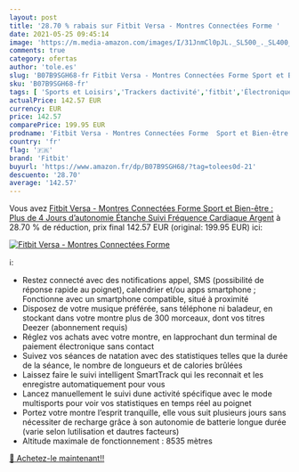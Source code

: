 ```yaml
---
layout: post
title: '28.70 % rabais sur Fitbit Versa - Montres Connectées Forme '
date: 2021-05-25 09:45:14
image: 'https://m.media-amazon.com/images/I/31JnmCl0pJL._SL500_._SL400_.jpg'
comments: true
category: ofertas
author: 'tole.es'
slug: 'B07B9SGH68-fr Fitbit Versa - Montres Connectées Forme Sport et Bien-être...'
sku: 'B07B9SGH68-fr'
tags: [ 'Sports et Loisirs','Trackers dactivité','fitbit','Électronique sportive', ]
actualPrice: 142.57 EUR
currency: EUR
price: 142.57
comparePrice: 199.95 EUR
prodname: 'Fitbit Versa - Montres Connectées Forme  Sport et Bien-être : Plus de 4 Jours d’autonomie  Étanche  Suivi Fréquence Cardiaque  Argent'
country: 'fr'
flag: '🇫🇷'
brand: 'Fitbit'
buyurl: 'https://www.amazon.fr/dp/B07B9SGH68/?tag=tolees0d-21'
descuento: '28.70'
average: '142.57'
---
```


Vous avez [Fitbit Versa - Montres Connectées Forme  Sport et Bien-être : Plus de 4 Jours d’autonomie  Étanche  Suivi Fréquence Cardiaque  Argent](https://www.amazon.fr/dp/B07B9SGH68/?tag=tolees0d-21)  à  28.70 % de réduction, prix final  142.57 EUR (original: 199.95 EUR) ici:

[![Fitbit Versa - Montres Connectées Forme ](https://m.media-amazon.com/images/I/31JnmCl0pJL._SL500_._SL400_.jpg)](https://www.amazon.fr/dp/B07B9SGH68/?tag=tolees0d-21)

ℹ️:

- Restez connecté avec des notifications appel, SMS (possibilité de réponse rapide au poignet), calendrier et/ou apps smartphone ; Fonctionne avec un smartphone compatible, situé à proximité
- Disposez de votre musique préférée, sans téléphone ni baladeur, en stockant dans votre montre plus de 300 morceaux, dont vos titres Deezer (abonnement requis)
- Réglez vos achats avec votre montre, en lapprochant dun terminal de paiement électronique sans contact
- Suivez vos séances de natation avec des statistiques telles que la durée de la séance, le nombre de longueurs et de calories brûlées
- Laissez faire le suivi intelligent SmartTrack qui les reconnait et les enregistre automatiquement pour vous
- Lancez manuellement le suivi dune activité spécifique avec le mode multisports pour voir vos statistiques en temps réel au poignet
- Portez votre montre l’esprit tranquille, elle vous suit plusieurs jours sans nécessiter de recharge grâce à son autonomie de batterie longue durée (varie selon lutilisation et dautres facteurs)
- Altitude maximale de fonctionnement : 8535 mètres

[🛒 Achetez-le maintenant!!](https://www.amazon.fr/dp/B07B9SGH68/?tag=tolees0d-21)
